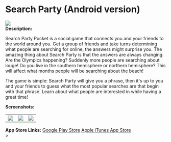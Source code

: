 <h1>Search Party (Android version)</h1>

<div>
  <img src="https://lh3.ggpht.com/eJLBiD3xtGzJpESUnx53TnceGDEn3IEEAne1xGzppiOZ-08CLpA1RtXcs-s0yVgi8pY=w200"/>
</div>

<div>
  <strong>Description: </strong> 
  <p>Search Party Pocket is a social game that connects you and your friends to the world around you. Get a group of friends and take turns determining what people are searching for online, the answers might surprise you. The amazing thing about Search Party is that the answers are always changing. Are the Olympics happening? Suddenly more people are searching about louge! Do you live in the southern hemisphere or northern hemisphere? This will affect what months people will be searching about the beach!</p>
  <p>The game is simple: Search Party will give you a phrase, then it's up to you and your friends to guess what the most popular searches are that begin with that phrase. Learn about what people are interested in while having a great time!</p>
</div>

<div>
  <strong>Screenshots:</strong>
  <table>
    <tr>
      <td>
        <img src="https://lh6.ggpht.com/LLWIf0yIHZyhx-VR83qd2exaevenOD0DzcraZ7q8wDYeIpDp4aJPxpuU6dDVZ5GeFw=w400"/>
      </td>
      <td>
        <img src="https://lh3.ggpht.com/xKeaim58nI-gVAk5sw0yQk7LKZjuMgA67W4R6FZxMLPViuQozxzDU9pcqp3W_5m2vqU=w400"/>
      </td>
      <td>
        <img src="https://lh5.ggpht.com/nSdFToXzRICh6UmhBueAi36vaNw6ZN9kvbhv8qfS70PD7u9Ce1bpc3dyrw_myGcZfVc=w400"/>
      </td>
    </tr>
  </table>
</div>

<div>
  <strong>App Store Links:</strong>
  <a href="https://play.google.com/store/apps/details?id=com.BrotherOfLewis.SearchPartyPocket">Google Play Store</a>
  <a href="https://itunes.apple.com/us/app/search-party-pocket/id648136813?mt=8">Apple iTunes App Store</a>
</div>>
